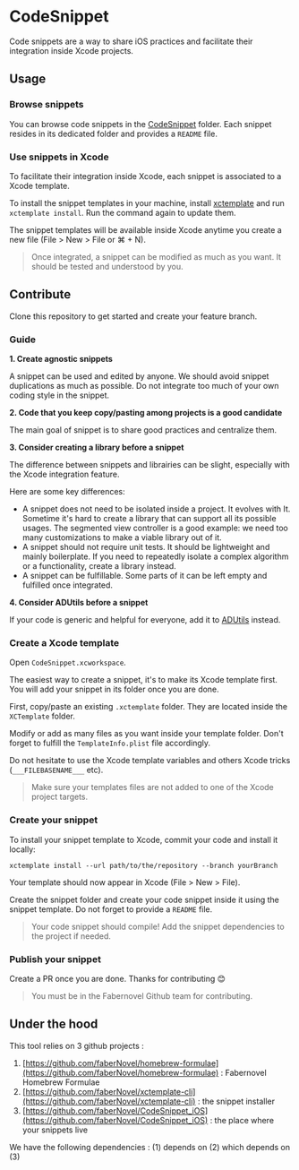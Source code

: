 #  CodeSnippet

Code snippets are a way to share iOS practices and facilitate their integration inside Xcode projects.

## Usage

### Browse snippets

You can browse code snippets in the [CodeSnippet](https://github.com/faberNovel/CodeSnippet_iOS/tree/master/CodeSnippet.md) folder. Each snippet resides in its dedicated folder and provides a `README` file.

### Use snippets in Xcode

To facilitate their integration inside Xcode, each snippet is associated to a Xcode template.

To install the snippet templates in your machine, install [xctemplate](https://github.com/faberNovel/xctemplate-cli) and run `xctemplate install`. Run the command again to update them.

The snippet templates will be available inside Xcode anytime you create a new file (File > New > File or ⌘ + N).

> Once integrated, a snippet can be modified as much as you want. It should be tested and understood by you.

## Contribute

Clone this repository to get started and create your feature branch.

### Guide

**1. Create agnostic snippets**

A snippet can be used and edited by anyone. We should avoid snippet duplications as much as possible. Do not integrate too much of your own coding style in the snippet.

**2. Code that you keep copy/pasting among projects is a good candidate**

The main goal of snippet is to share good practices and centralize them.

**3. Consider creating a library before a snippet**

The difference between snippets and librairies can be slight, especially with the Xcode integration feature.

Here are some key differences:

- A snippet does not need to be isolated inside a project. It evolves with It. Sometime it's hard to create a library that can support all its possible usages. The segmented view controller is a good example: we need too many customizations to make a viable library out of it.
- A snippet should not require unit tests. It should be lightweight and mainly boilerplate. If you need to repeatedly isolate a complex algorithm or a functionality, create a library instead.
- A snippet can be fulfillable. Some parts of it can be left empty and fulfilled once integrated.

**4. Consider ADUtils before a snippet**

If your code is generic and helpful for everyone, add it to [ADUtils](https://github.com/applidium/ADUtils) instead.

### Create a Xcode template

Open `CodeSnippet.xcworkspace`.

The easiest way to create a snippet, it's to make its Xcode template first. You will add your snippet in its folder once you are done.

First, copy/paste an existing `.xctemplate` folder. They are located inside the `XCTemplate` folder.

Modify or add as many files as you want inside your template folder. Don't forget to fulfill the `TemplateInfo.plist` file accordingly.

Do not hesitate to use the Xcode template variables and others Xcode tricks (`___FILEBASENAME___` etc).

> Make sure your templates files are not added to one of the Xcode project targets.

### Create your snippet

To install your snippet template to Xcode, commit your code and install it locally:

`xctemplate install --url path/to/the/repository --branch yourBranch`

Your template should now appear in Xcode (File > New > File).

Create the snippet folder and create your code snippet inside it using the snippet template. Do not forget to provide a `README` file.

> Your code snippet should compile! Add the snippet dependencies to the project if needed.

### Publish your snippet

Create a PR once you are done. Thanks for contributing 😊

> You must be in the Fabernovel Github team for contributing.

## Under the hood

This tool relies on 3 github projects :

1. [https://github.com/faberNovel/homebrew-formulae](https://github.com/faberNovel/homebrew-formulae) : Fabernovel Homebrew Formulae
2. [https://github.com/faberNovel/xctemplate-cli](https://github.com/faberNovel/xctemplate-cli) : the snippet installer
3. [https://github.com/faberNovel/CodeSnippet_iOS](https://github.com/faberNovel/CodeSnippet_iOS) : the place where your snippets live

We have the following dependencies : (1) depends on (2) which depends on (3)
